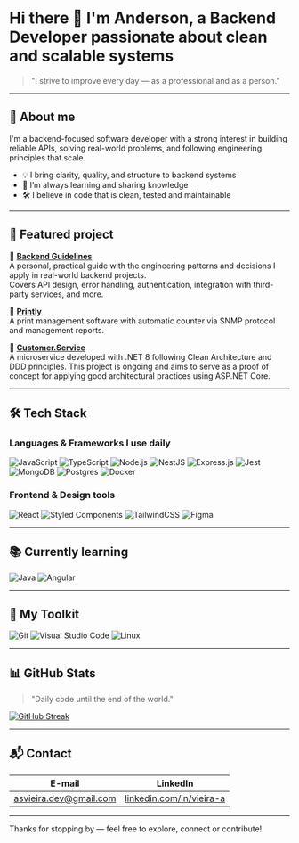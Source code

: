 # Hi there 👋 I'm Anderson, a Backend Developer passionate about clean and scalable systems

> "I strive to improve every day — as a professional and as a person."

---

## 🚀 About me

I'm a backend-focused software developer with a strong interest in building reliable APIs, solving real-world problems, and following engineering principles that scale.

- 💡 I bring clarity, quality, and structure to backend systems
- 🧠 I’m always learning and sharing knowledge
- 🛠️ I believe in code that is clean, tested and maintainable

---

## 🧭 Featured project

📘 **[Backend Guidelines](https://github.com/vieira-a/backend-guidelines)**  
A personal, practical guide with the engineering patterns and decisions I apply in real-world backend projects.  
Covers API design, error handling, authentication, integration with third-party services, and more.

📘 **[Printly](https://github.com/vieira-a/Printly.Backend)**  
A print management software with automatic counter via SNMP protocol and management reports.

📘 **[Customer.Service](https://github.com/vieira-a/CustomerService.API)**  
A microservice developed with .NET 8 following Clean Architecture and DDD principles. This project is ongoing and aims to serve as a proof of concept for applying good architectural practices using ASP.NET Core.

---

## 🛠️ Tech Stack

### Languages & Frameworks I use daily

![JavaScript](https://img.shields.io/badge/javascript-%23323330.svg?style=for-the-badge&logo=javascript&logoColor=%23F7DF1E)
![TypeScript](https://img.shields.io/badge/typescript-%23007ACC.svg?style=for-the-badge&logo=typescript&logoColor=white)
![Node.js](https://img.shields.io/badge/node.js-6DA55F?style=for-the-badge&logo=node.js&logoColor=white)
![NestJS](https://img.shields.io/badge/nestjs-%23E0234E.svg?style=for-the-badge&logo=nestjs&logoColor=white)
![Express.js](https://img.shields.io/badge/express.js-%23404d59.svg?style=for-the-badge&logo=express&logoColor=%2361DAFB)
![Jest](https://img.shields.io/badge/-jest-%23C21325?style=for-the-badge&logo=jest&logoColor=white)
![MongoDB](https://img.shields.io/badge/MongoDB-%234ea94b.svg?style=for-the-badge&logo=mongodb&logoColor=white)
![Postgres](https://img.shields.io/badge/postgres-%23316192.svg?style=for-the-badge&logo=postgresql&logoColor=white)
![Docker](https://img.shields.io/badge/Docker-2496ED?style=for-the-badge&logo=docker&logoColor=white)

### Frontend & Design tools

![React](https://img.shields.io/badge/react-%2320232a.svg?style=for-the-badge&logo=react&logoColor=%2361DAFB)
![Styled Components](https://img.shields.io/badge/styled--components-DB7093?style=for-the-badge&logo=styled-components&logoColor=white)
![TailwindCSS](https://img.shields.io/badge/tailwindcss-%2338B2AC.svg?style=for-the-badge&logo=tailwind-css&logoColor=white)
![Figma](https://img.shields.io/badge/figma-%23F24E1E.svg?style=for-the-badge&logo=figma&logoColor=white)

---

## 📚 Currently learning

![Java](https://img.shields.io/badge/java-%23ED8B00.svg?style=for-the-badge&logo=openjdk&logoColor=white)
![Angular](https://img.shields.io/badge/angular.js-%23E23237.svg?style=for-the-badge&logo=angularjs&logoColor=white)

---

## 🔧 My Toolkit

![Git](https://img.shields.io/badge/git-%23F05033.svg?style=for-the-badge&logo=git&logoColor=white)
![Visual Studio Code](https://img.shields.io/badge/Visual%20Studio%20Code-0078d7.svg?style=for-the-badge&logo=visual-studio-code&logoColor=white)
![Linux](https://img.shields.io/badge/Linux-FCC624?style=for-the-badge&logo=linux&logoColor=black)

---

## 📊 GitHub Stats

> "Daily code until the end of the world."

[![GitHub Streak](https://streak-stats.demolab.com?user=vieira-a&theme=onedark-duo&hide_border=true)](https://git.io/streak-stats)

---

## 📬 Contact

| E-mail                               | LinkedIn                                |
|--------------------------------------|------------------------------------------|
| [asvieira.dev@gmail.com](mailto:asvieira.dev@gmail.com) | [linkedin.com/in/vieira-a](https://www.linkedin.com/in/vieira-a) |

---

Thanks for stopping by — feel free to explore, connect or contribute!
